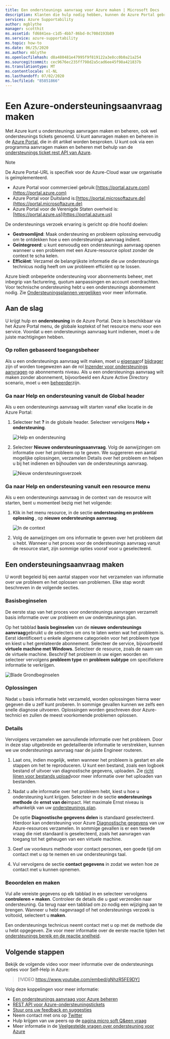 ```yaml
---
title: Een ondersteunings aanvraag voor Azure maken | Microsoft Docs
description: Klanten die hulp nodig hebben, kunnen de Azure Portal gebruiken om self-service oplossingen te vinden en ondersteunings aanvragen te maken en te beheren.
services: Azure Supportability
author: mgblythe
manager: scotthit
ms.assetid: fd6841ea-c1d5-4bb7-86bd-0c708d193b89
ms.service: azure-supportability
ms.topic: how-to
ms.date: 06/25/2020
ms.author: mblythe
ms.openlocfilehash: d8a480481e47995f9f819122a3e8cc0b0a21a254
ms.sourcegitcommit: cec9676ec235ff798d2a5cad6ee45f98a421837b
ms.translationtype: MT
ms.contentlocale: nl-NL
ms.lasthandoff: 07/02/2020
ms.locfileid: "85851866"
---
```

# <a name="create-an-azure-support-request"></a>Een Azure-ondersteuningsaanvraag maken

Met Azure kunt u ondersteunings aanvragen maken en beheren, ook wel ondersteunings tickets genoemd. U kunt aanvragen maken en beheren in de [Azure Portal](https://portal.azure.com), die in dit artikel worden besproken. U kunt ook via een programma aanvragen maken en beheren met behulp van de [ondersteunings ticket rest API van Azure](/rest/api/support).

> [!NOTE]
> De Azure Portal-URL is specifiek voor de Azure-Cloud waar uw organisatie is geïmplementeerd.
>
>* Azure Portal voor commercieel gebruik:[https://portal.azure.com](https://portal.azure.com)
>* Azure Portal voor Duitsland is:[https://portal.microsoftazure.de](https://portal.microsoftazure.de)
>* Azure Portal voor de Verenigde Staten overheid is:[https://portal.azure.us](https://portal.azure.us)

De ondersteunings verzoek ervaring is gericht op drie hoofd doelen:

* **Gestroomlijnd**: Maak ondersteuning en probleem oplossing eenvoudig om te ontdekken hoe u een ondersteunings aanvraag indient.
* **Geïntegreerd**: u kunt eenvoudig een ondersteunings aanvraag openen wanneer u een probleem met een Azure-resource oplost zonder de context te scha kelen.
* **Efficiënt**: Verzamel de belangrijkste informatie die uw ondersteunings technicus nodig heeft om uw probleem efficiënt op te lossen.

Azure biedt onbeperkte ondersteuning voor abonnements beheer, met inbegrip van facturering, quotum aanpassingen en account overdrachten. Voor technische ondersteuning hebt u een ondersteunings abonnement nodig. Zie [Ondersteuningsplannen vergelijken](https://azure.microsoft.com/support/plans) voor meer informatie.

## <a name="getting-started"></a>Aan de slag

U krijgt hulp en **ondersteuning** in de Azure Portal. Deze is beschikbaar via het Azure Portal menu, de globale koptekst of het resource menu voor een service. Voordat u een ondersteunings aanvraag kunt indienen, moet u de juiste machtigingen hebben.

### <a name="role-based-access-control"></a>Op rollen gebaseerd toegangsbeheer

Als u een ondersteunings aanvraag wilt maken, moet u [eigenaar](../../role-based-access-control/built-in-roles.md#owner)of [bijdrager](../../role-based-access-control/built-in-roles.md#contributor) zijn of worden toegewezen aan de rol [Inzender voor ondersteunings aanvragen](../../role-based-access-control/built-in-roles.md#support-request-contributor) op abonnements niveau. Als u een ondersteunings aanvraag wilt maken zonder abonnement, bijvoorbeeld een Azure Active Directory scenario, moet u een [beheerder](../../active-directory/users-groups-roles/directory-assign-admin-roles.md)zijn.

### <a name="go-to-help--support-from-the-global-header"></a>Ga naar Help en ondersteuning vanuit de Global header

Als u een ondersteunings aanvraag wilt starten vanaf elke locatie in de Azure Portal:

1. Selecteer het **?** in de globale header. Selecteer vervolgens **Help + ondersteuning**.

   ![Help en ondersteuning](./media/how-to-create-azure-support-request/helpandsupportnewlower.png)

1. Selecteer **Nieuwe ondersteuningsaanvraag**. Volg de aanwijzingen om informatie over het probleem op te geven. We suggereren een aantal mogelijke oplossingen, verzamelen Details over het probleem en helpen u bij het indienen en bijhouden van de ondersteunings aanvraag.

   ![Nieuw ondersteuningsverzoek](./media/how-to-create-azure-support-request/newsupportrequest2lower.png)

### <a name="go-to-help--support-from-a-resource-menu"></a>Ga naar Help en ondersteuning vanuit een resource menu

Als u een ondersteunings aanvraag in de context van de resource wilt starten, bent u momenteel bezig met het volgende:

1. Klik in het menu resource, in de sectie **ondersteuning en probleem oplossing** , op **nieuwe ondersteunings aanvraag**.

   ![In de context](./media/how-to-create-azure-support-request/incontext2lower.png)

1. Volg de aanwijzingen om ons informatie te geven over het probleem dat u hebt. Wanneer u het proces voor de ondersteunings aanvraag vanuit de resource start, zijn sommige opties vooraf voor u geselecteerd.

## <a name="create-a-support-request"></a>Een ondersteuningsaanvraag maken

U wordt begeleid bij een aantal stappen voor het verzamelen van informatie over uw probleem en het oplossen van problemen. Elke stap wordt beschreven in de volgende secties.

### <a name="basics"></a>Basisbeginselen

De eerste stap van het proces voor ondersteunings aanvragen verzamelt basis informatie over uw probleem en uw ondersteunings plan.

Op het tabblad **basis beginselen** van de **nieuwe ondersteunings aanvraag**gebruikt u de selecters om ons te laten weten wat het probleem is. Eerst identificeert u enkele algemene categorieën voor het probleem type en kiest u het gerelateerde abonnement. Selecteer de service, bijvoorbeeld **virtuele machine met Windows**. Selecteer de resource, zoals de naam van de virtuele machine. Beschrijf het probleem in uw eigen woorden en selecteer vervolgens **probleem type** en **probleem subtype** om specifiekere informatie te verkrijgen.

![Blade Grondbeginselen](./media/how-to-create-azure-support-request/basics2lower.png)

### <a name="solutions"></a>Oplossingen

Nadat u basis informatie hebt verzameld, worden oplossingen hierna weer gegeven die u zelf kunt proberen. In sommige gevallen kunnen we zelfs een snelle diagnose uitvoeren. Oplossingen worden geschreven door Azure-technici en zullen de meest voorkomende problemen oplossen.

### <a name="details"></a>Details

Vervolgens verzamelen we aanvullende informatie over het probleem. Door in deze stap uitgebreide en gedetailleerde informatie te verstrekken, kunnen we uw ondersteunings aanvraag naar de juiste Engineer routeren.

1. Laat ons, indien mogelijk, weten wanneer het probleem is gestart en alle stappen om het te reproduceren. U kunt een bestand, zoals een logboek bestand of uitvoer van diagnostische gegevens, uploaden. Zie [richt lijnen voor bestands upload](how-to-manage-azure-support-request.md#file-upload-guidelines)voor meer informatie over het uploaden van bestanden.

1. Nadat u alle informatie over het probleem hebt, kiest u hoe u ondersteuning kunt krijgen. Selecteer in de sectie **ondersteunings methode** de **ernst van de**impact. Het maximale Ernst niveau is afhankelijk van uw [ondersteunings plan](https://azure.microsoft.com/support/plans).

    De optie **Diagnostische gegevens delen** is standaard geselecteerd. Hierdoor kan ondersteuning voor Azure [Diagnostische gegevens](https://azure.microsoft.com/support/legal/support-diagnostic-information-collection/) van uw Azure-resources verzamelen. In sommige gevallen is er een tweede vraag die niet standaard is geselecteerd, zoals het aanvragen van toegang tot het geheugen van een virtuele machine.

1. Geef uw voorkeurs methode voor contact personen, een goede tijd om contact met u op te nemen en uw ondersteunings taal.

1. Vul vervolgens de sectie **contact gegevens** in zodat we weten hoe ze contact met u kunnen opnemen.

### <a name="review--create"></a>Beoordelen en maken

Vul alle vereiste gegevens op elk tabblad in en selecteer vervolgens **controleren + maken**. Controleer de details die u gaat verzenden naar ondersteuning. Ga terug naar een tabblad om zo nodig een wijziging aan te brengen. Wanneer u hebt nagevraagd of het ondersteunings verzoek is voltooid, selecteert u **maken**.

Een ondersteunings technicus neemt contact met u op met de methode die u hebt opgegeven. Zie voor meer informatie over de eerste reactie tijden het [ondersteunings bereik en de reactie snelheid](https://azure.microsoft.com/support/plans/response/).


## <a name="next-steps"></a>Volgende stappen

Bekijk de volgende video voor meer informatie over de ondersteunings opties voor Self-Help in Azure:

> [!VIDEO https://www.youtube.com/embed/gNhzR5FE9DY]

Volg deze koppelingen voor meer informatie:

* [Een ondersteunings aanvraag voor Azure beheren](how-to-manage-azure-support-request.md)
* [REST API voor Azure-ondersteuningstickets](/rest/api/support)
* [Stuur ons uw feedback en suggesties](https://feedback.azure.com/forums/266794-support-feedback)
* Neem contact met ons op [Twitter](https://twitter.com/azuresupport)
* Hulp krijgen van uw peers op de [pagina micro soft Q&een vraag](https://docs.microsoft.com/answers/products/azure)
* Meer informatie in de [Veelgestelde vragen over ondersteuning voor Azure](https://azure.microsoft.com/support/faq)
